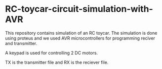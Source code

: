 # RC-toycar-circuit-simulation-with-AVR
This repository contains simulation of an RC toycar. The simulation is done using proteus and we used AVR microcontrollers for programming reciver and transmitter. 

A keypad is used for controlling 2 DC motors.

TX is the transmitter file and RX is the reciever file.
